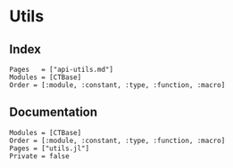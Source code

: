 # Utils

## Index

```@index
Pages   = ["api-utils.md"]
Modules = [CTBase]
Order = [:module, :constant, :type, :function, :macro]
```

## Documentation

```@autodocs
Modules = [CTBase]
Order = [:module, :constant, :type, :function, :macro]
Pages = ["utils.jl"]
Private = false
```

